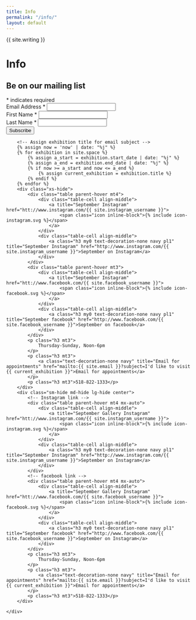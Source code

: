 ```yaml
---
title: Info
permalink: "/info/"
layout: default
---
```


<div class="pt1">
    <div class="col-12 my3 center">
        <div id="js_streetview" class="relative" style="z-index:-1;">
        <!--
        <div class="streetview">
            <img class="" src="https://maps.googleapis.com/maps/api/streetview?size=1000x400&location=42.2498667,-73.7869834&heading=220&pitch=-0.06&fov=70&key=AIzaSyCVMendGJiHUon5HW7c35eFf81MU_gAUrI" title="">
        </div>
        -->
    </div>
</div>
<div class="clearfix">
    <div class="sm-col sm-col-6 md-col-7 lg-col-8 pr0 sm-pr2 md-pr3 lg-pr3">
        <p class="prose h3">{{ site.writing }}</p>
    </div>
    <div class="sm-col sm-col-6 md-col-5 lg-col-4 pl0 sm-pl1 md-pl2 lg-pl2">
        <h1 class="hide">Info</h1>
        <!-- Begin MailChimp Signup Form -->
        <div class="clearfix">
            <form action="//septembergallery.us13.list-manage.com/subscribe/post?u=9541e75f42d936cad8f86d52c&amp;id=d4ed0b439e" method="post" id="mc-embedded-subscribe-form" name="mc-embedded-subscribe-form" class="validate" target="_blank" novalidate>
                <div class="">
                    <h2 class="h3 regular mb0">Be on our mailing list</h2>
                    <div class="h6 right"><span class="">*</span> indicates required</div>
                    <div class="mt2">
                        <label for="mce-EMAIL">Email Address  <span class="">*</span>
                        </label>
                        <input type="email" value="" name="EMAIL" class="required input" id="mce-EMAIL">
                    </div>
                    <div class="">
                        <label for="mce-FNAME">First Name </label>  <span class="">*</span>
                        <input type="text" value="" name="FNAME" class="required input" id="mce-FNAME">
                    </div>
                    <div class="">
                        <label for="mce-LNAME">Last Name </label>  <span class="">*</span>
                        <input type="text" value="" name="LNAME" class="required input" id="mce-LNAME">
                    </div>
                    <div id="" class="clear">
                        <div class="response" id="mce-error-response" style="display:none"></div>
                        <div class="response" id="mce-success-response" style="display:none"></div>
                    </div>    <!-- real people should not fill this in and expect good things - do not remove this or risk form bot signups-->
                    <div style="position: absolute; left: -5000px;" aria-hidden="true"><input type="text" name="b_9541e75f42d936cad8f86d52c_d4ed0b439e" tabindex="-1" value=""></div>
                    <input type="submit" value="Subscribe" name="subscribe" id="" class="btn rounded white regular bg-navy">
                </div>
            </form>
        </div>
        <!--End mc_embed_signup-->

        <!-- Assign exhibition title for email subject -->
        {% assign now = 'now' | date: "%j" %}
        {% for exhibition in site.space %}
            {% assign a_start = exhibition.start_date | date: "%j" %}
            {% assign a_end = exhibition.end_date | date: "%j" %}
            {% if now >= a_start and now <= a_end %}
                {% assign current_exhibition = exhibition.title %}
            {% endif %}
        {% endfor %}
        <div class="xs-hide">
            <div class="table parent-hover mt4">
                <div class="table-cell align-middle">
                    <a title="September Instagram" href="htt://www.instagram.com/{{ site.instagram_username }}">
                        <span class="icon inline-block">{% include icon-instagram.svg %}</span>
                    </a>
                </div>
                <div class="table-cell align-middle">
                    <a class="h3 my0 text-decoration-none navy pl1" title="September Instagram" href="http://www.instagram.com/{{ site.instagram_username }}">September on Instagram</a>
                </div>
            </div>
            <div class="table parent-hover mt3">
                <div class="table-cell align-middle">
                    <a title="September Instagram" href="htt://www.facebook.com/{{ site.facebook_username }}">
                        <span class="icon inline-block">{% include icon-facebook.svg %}</span>
                    </a>
                </div>
                <div class="table-cell align-middle">
                    <a class="h3 my0 text-decoration-none navy pl1" title="September facebook" href="http://www.facebook.com/{{ site.facebook_username }}">September on facebook</a>
                </div>
            </div>
            <p class="h3 mt3">
                Thursday-Sunday, Noon-6pm
            </p>
            <p class="h3 mt3">
                <a class="text-decoration-none navy" title="Email for appointments" href="mailto:{{ site.email }}?subject=I'd like to visit {{ current_exhibition }}">Email for appointments</a>
            </p>
            <p class="h3 mt3">518-822-1333</p>
        </div>
        <div class="sm-hide md-hide lg-hide center">
            <!-- Instagram link -->
            <div class="table parent-hover mt4 mx-auto">
                <div class="table-cell align-middle">
                    <a title="September Gallery Instagram" href="htt://www.instagram.com/{{ site.instagram_username }}">
                        <span class="icon inline-block">{% include icon-instagram.svg %}</span>
                    </a>
                </div>
                <div class="table-cell align-middle">
                    <a class="h3 my0 text-decoration-none navy pl1" title="September Instagram" href="http://www.instagram.com/{{ site.instagram_username }}">September on Instagram</a>
                </div>
            </div>
            <!-- facebook link -->
            <div class="table parent-hover mt4 mx-auto">
                <div class="table-cell align-middle">
                    <a title="September Gallery Instagram" href="htt://www.facebook.com/{{ site.facebook_username }}">
                        <span class="icon inline-block">{% include icon-facebook.svg %}</span>
                    </a>
                </div>
                <div class="table-cell align-middle">
                    <a class="h3 my0 text-decoration-none navy pl1" title="September facebook" href="http://www.facebook.com/{{ site.facebook_username }}">September on Instagram</a>
                </div>
            </div>
            <p class="h3 mt3">
                Thursday-Sunday, Noon-6pm
            </p>
            <p class="h3 mt3">
                <a class="text-decoration-none navy" title="Email for appointments" href="mailto:{{ site.email }}?subject=I'd like to visit {{ current_exhibition }}">Email for appointments</a>
            </p>
            <p class="h3 mt3">518-822-1333</p>
        </div>

    </div>
</div>

